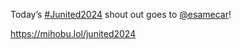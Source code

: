 Today’s [\#<span>Junited2024</span>](https://social.lol/tags/Junited2024) shout out goes to <span class="h-card" translate="no">[@<span>esamecar</span>](https://social.lol/@esamecar)</span>!

[<span class="invisible">https://</span><span class="">mihobu.lol/junited2024</span><span class="invisible"></span>](https://mihobu.lol/junited2024)
